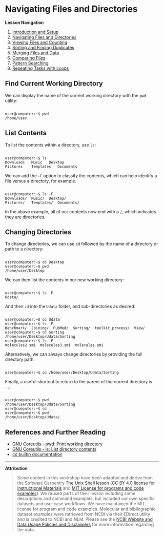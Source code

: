 # Navigating Files and Directories

**Lesson Navigation**

1. [Introduction and Setup](https://github.com/vfscalfani/UALIB_Workshops/blob/master/02_Unix/01_Unix_Introduction.md)
2. [Navigating Files and Directories](https://github.com/vfscalfani/UALIB_Workshops/blob/master/02_Unix/02_Unix_Navigating.md)
3. [Viewing Files and Counting](https://github.com/vfscalfani/UALIB_Workshops/blob/master/02_Unix/03_Unix_Viewing_Counting.md)
4. [Sorting and Finding Duplicates](https://github.com/vfscalfani/UALIB_Workshops/blob/master/02_Unix/04_Unix_Sorting_Duplicates.md)
5. [Merging Files and Data](https://github.com/vfscalfani/UALIB_Workshops/blob/master/02_Unix/05_Unix_Merging.md)
6. [Comparing Files](https://github.com/vfscalfani/UALIB_Workshops/blob/master/02_Unix/06_Unix_Comparing.md)
7. [Pattern Searching](https://github.com/vfscalfani/UALIB_Workshops/blob/master/02_Unix/07_Unix_Patterns.md)
8. [Repeating Tasks with Loops](https://github.com/vfscalfani/UALIB_Workshops/blob/master/02_Unix/08_Unix_Loops.md)

## Find Current Working Directory

We can display the name of the current working directory with the `pwd` utility:

```console

user@computer:~$ pwd
/home/user

```
## List Contents

To list the contents within a directory, use `ls`:

```console

user@computer:~$ ls
Downloads	Music	Desktop
Pictures	Templates	Documents

```
We can add the `-F` option to classify the contents, which can help identify a file versus a directory, for example.

```console

user@computer:~$ ls -F
Downloads/	Music/	Desktop/
Pictures/	Templates/	Documents/

```
In the above example, all of our contents now end with a `/`, which indicates they are directories. 

## Changing Directories

To change directories, we can use `cd` followed by the name of a directory or path to a directory:

```console

user@computer:~$ cd Desktop
user@computer:~$ pwd
/home/user/Desktop

```

We can then list the contents in our new working directory:

```console

user@computer:~$ ls -F
Udata/

```
And then `cd` into the `Udata` folder, and sub-directories as desired:

```console

user@computer:~$ cd Udata
user@computer:~$ ls -F
Benchmark/  Joining/  PubMed/  Sorting/  toolkit_process/  View/
user@computer:~$ cd Sorting
/home/user/Desktop/Udata/Sorting
user@computer:~$ ls -F
molecules2.smi  molecules3.smi  molecules.smi

```

Alternatively, we can always change directories by providing the full directory path:

```console

user@computer:~$ cd /home/user/Desktop/Udata/Sorting

```

Finally, a useful shortcut to return to the parent of the current directory is `..`:

```console

user@computer:~$ pwd
/home/user/Desktop/Udata/Sorting
user@computer:~$ cd ..
user@computer:~$ pwd
/home/user/Desktop/Udata/

```

## References and Further Reading

* [GNU Coreutils - pwd: Print working directory](https://www.gnu.org/software/coreutils/manual/coreutils.html#pwd-invocation)
* [GNU Coreutils - ls: List directory contents](https://www.gnu.org/software/coreutils/manual/coreutils.html#ls-invocation)
* [cd builtin documentation](https://stackoverflow.com/questions/41147818/no-man-page-for-the-cd-command)

---

**Attribution**

> Some content in this workshop have been adapted and derive from the Software Carpentry [The Unix Shell lesson](https://software-carpentry.org/lessons/) ([CC BY 4.0 license for Instructional Materials](http://swcarpentry.github.io/shell-novice/LICENSE.html) and [MIT License for programs and code examples](http://swcarpentry.github.io/shell-novice/LICENSE.html)). We reused parts of their lesson including some descriptions and command examples, but included our own specific datasets and use-case workflows. We have maintained the MIT license for program and code examples. Molecular and bibliographic dataset examples were retrieved from NCBI via their EDirect utility and is credited to NCBI and NLM. Please see the [NCBI Website and Data Usage Policies and Disclaimers](https://www.ncbi.nlm.nih.gov/home/about/policies/) for more information regarding the data.

